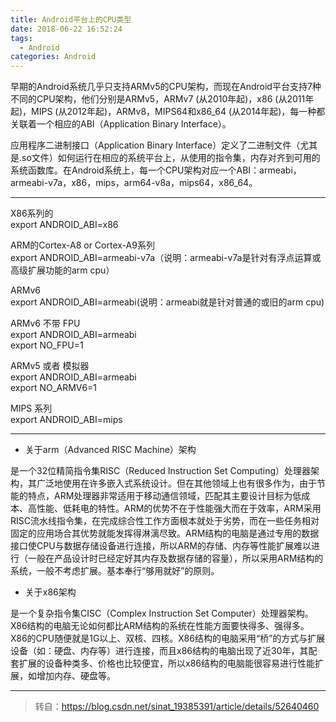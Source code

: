 ```yaml
---
title: Android平台上的CPU类型
date: 2018-06-22 16:52:24
tags:
  - Android
categories: Android
---
```

早期的Android系统几乎只支持ARMv5的CPU架构，而现在Android平台支持7种不同的CPU架构，他们分别是ARMv5，ARMv7 (从2010年起)，x86 (从2011年起)，MIPS (从2012年起)，ARMv8，MIPS64和x86_64 (从2014年起)，每一种都关联着一个相应的ABI（Application Binary Interface）。 

<!-- more -->

应用程序二进制接口（Application Binary Interface）定义了二进制文件（尤其是.so文件）如何运行在相应的系统平台上，从使用的指令集，内存对齐到可用的系统函数库。在Android系统上，每一个CPU架构对应一个ABI：armeabi，armeabi-v7a，x86，mips，arm64-v8a，mips64，x86_64。<br>

***

X86系列的<br>
export ANDROID_ABI=x86<br>

ARM的Cortex-A8 or Cortex-A9系列 <br>
export ANDROID_ABI=armeabi-v7a（说明：armeabi-v7a是针对有浮点运算或高级扩展功能的arm cpu）<br>

ARMv6<br>
export ANDROID_ABI=armeabi(说明：armeabi就是针对普通的或旧的arm cpu)<br>

ARMv6 不带 FPU<br>
export ANDROID_ABI=armeabi<br> 
export NO_FPU=1<br>

ARMv5 或者 模拟器<br>
export ANDROID_ABI=armeabi<br> 
export NO_ARMV6=1<br>

MIPS 系列 <br>
export ANDROID_ABI=mips<br>

***

* 关于arm（Advanced RISC Machine）架构

是一个32位精简指令集RISC（Reduced Instruction Set Computing）处理器架构，其广泛地使用在许多嵌入式系统设计。但在其他领域上也有很多作为，由于节能的特点，ARM处理器非常适用于移动通信领域，匹配其主要设计目标为低成本、高性能、低耗电的特性。ARM的优势不在于性能强大而在于效率，ARM采用RISC流水线指令集，在完成综合性工作方面根本就处于劣势，而在一些任务相对固定的应用场合其优势就能发挥得淋漓尽致。ARM结构的电脑是通过专用的数据接口使CPU与数据存储设备进行连接，所以ARM的存储、内存等性能扩展难以进行（一般在产品设计时已经定好其内存及数据存储的容量），所以采用ARM结构的系统，一般不考虑扩展。基本奉行“够用就好”的原则。 

* 关于x86架构

是一个复杂指令集CISC（Complex Instruction Set Computer）处理器架构。X86结构的电脑无论如何都比ARM结构的系统在性能方面要快得多、强得多。X86的CPU随便就是1G以上、双核、四核。X86结构的电脑采用“桥”的方式与扩展设备（如：硬盘、内存等）进行连接，而且x86结构的电脑出现了近30年，其配套扩展的设备种类多、价格也比较便宜，所以x86结构的电脑能很容易进行性能扩展，如增加内存、硬盘等。

***

>转自：https://blog.csdn.net/sinat_19385391/article/details/52640460
